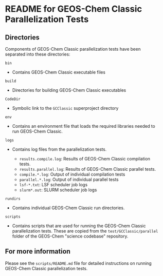 # README for GEOS-Chem Classic Parallelization Tests

## Directories

Components of GEOS-Chem Classic parallelization tests have been separated into these directories:

`bin`

  - Contains GEOS-Chem Classic executable files

`build`

  - Directories for building GEOS-Chem Classic executables

`CodeDir`

  - Symbolic link to the `GCClassic` superproject directory

`env`

  - Contains an environment file that loads the required libraries needed to run GEOS-Chem Classic.

`logs`

  - Contains log files from the parallelization tests.

    - `results.compile.log`: Results of GEOS-Chem Classic compilation tests.
    - `results.parallel.log`: Results of GEOS-Chem Classic parallel tests.
    - `compile.*.log`: Output of individual compilation tests
    - `parallel.*.log`: Output of individual parallel tests
    - `lsf-*.txt`: LSF scheduler job logs
    - `slurm*.out`: SLURM scheduler job logs

`rundirs`

  - Contains individual GEOS-Chem Classic run directories.

`scripts`

  - Contains scripts that are used for running the GEOS-Chem Classic parallelization tests.  These are copied from the `test/GCClassic/parallel` folder of the GEOS-Chem "science codebase" repository. 

## For more information

Please see the `scripts/README.md` file for detailed instructions on running GEOS-Chem Classic parallelization tests.
